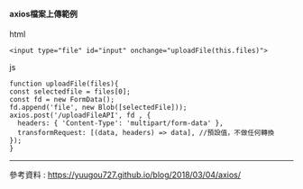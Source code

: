 #### axios檔案上傳範例           
  html
  
  ```
  <input type="file" id="input" onchange="uploadFile(this.files)">
  ```
  
  js      
  
  ```
  function uploadFile(files){
  const selectedfile = files[0];
  const fd = new FormData();
  fd.append('file', new Blob([selectedFile]));
  axios.post('/uploadFileAPI', fd , {
    headers: { 'Content-Type': 'multipart/form-data' },
    transformRequest: [(data, headers) => data], //預設值，不做任何轉換
  });
}
  ```
      
 - - - 
 參考資料 : https://yuugou727.github.io/blog/2018/03/04/axios/
